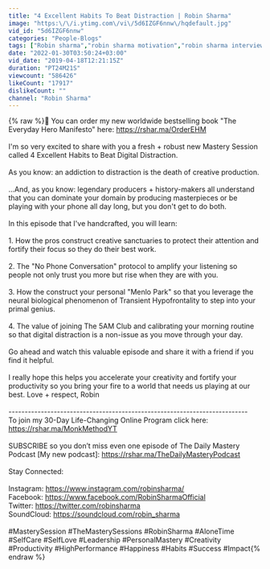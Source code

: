 ```yaml
---
title: "4 Excellent Habits To Beat Distraction | Robin Sharma"
image: "https:\/\/i.ytimg.com\/vi\/5d6IZGF6nnw\/hqdefault.jpg"
vid_id: "5d6IZGF6nnw"
categories: "People-Blogs"
tags: ["Robin sharma","robin sharma motivation","robin sharma interview"]
date: "2022-01-30T03:50:24+03:00"
vid_date: "2019-04-18T12:21:15Z"
duration: "PT24M21S"
viewcount: "586426"
likeCount: "17917"
dislikeCount: ""
channel: "Robin Sharma"
---
```

{% raw %}📖 You can order my new worldwide bestselling book &quot;The Everyday Hero Manifesto&quot; here: <a rel="nofollow" target="blank" href="https://rshar.ma/OrderEHM">https://rshar.ma/OrderEHM</a> <br /><br />I'm so very excited to share with you a fresh + robust new Mastery Session called 4 Excellent Habits to Beat Digital Distraction. <br /> <br />As you know: an addiction to distraction is the death of creative production.  <br /> <br />...And, as you know: legendary producers + history-makers all understand that you can dominate your domain by producing masterpieces or be playing with your phone all day long, but you don't get to do both. <br /> <br />In this episode that I've handcrafted, you will learn: <br /> <br />1. How the pros construct creative sanctuaries to protect their attention and fortify their focus so they do their best work. <br /> <br />2. The &quot;No Phone Conversation&quot; protocol to amplify your listening so people not only trust you more but rise when they are with you. <br /> <br />3. How the construct your personal &quot;Menlo Park&quot; so that you leverage the neural biological phenomenon of Transient Hypofrontality to step into your primal genius. <br /> <br />4. The value of joining The 5AM Club and calibrating your morning routine so that digital distraction is a non-issue as you move through your day. <br /> <br />Go ahead and watch this valuable episode and share it with a friend if you find it helpful. <br /><br />I really hope this helps you accelerate your creativity and fortify your productivity so you bring your fire to a world that needs us playing at our best. Love + respect, Robin <br /><br />--------------------------------------------------------------------------<br />To join my 30-Day Life-Changing Online Program click here: <a rel="nofollow" target="blank" href="https://rshar.ma/MonkMethodYT">https://rshar.ma/MonkMethodYT</a><br /><br />SUBSCRIBE so you don’t miss even one episode of The Daily Mastery Podcast [My new podcast]: <a rel="nofollow" target="blank" href="https://rshar.ma/TheDailyMasteryPodcast">https://rshar.ma/TheDailyMasteryPodcast</a><br /><br />Stay Connected:<br /><br />Instagram: <a rel="nofollow" target="blank" href="https://www.instagram.com/robinsharma/">https://www.instagram.com/robinsharma/</a><br />Facebook: <a rel="nofollow" target="blank" href="https://www.facebook.com/RobinSharmaOfficial">https://www.facebook.com/RobinSharmaOfficial</a><br />Twitter: <a rel="nofollow" target="blank" href="https://twitter.com/robinsharma">https://twitter.com/robinsharma</a><br />SoundCloud: <a rel="nofollow" target="blank" href="https://soundcloud.com/robin_sharma">https://soundcloud.com/robin_sharma</a><br /><br />#MasterySession #TheMasterySessions #RobinSharma #AloneTime #SelfCare #SelfLove #Leadership #PersonalMastery #Creativity #Productivity #HighPerformance #Happiness #Habits #Success #Impact{% endraw %}

